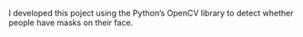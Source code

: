 I developed this poject using the Python’s OpenCV library to detect whether people have masks on their face.
